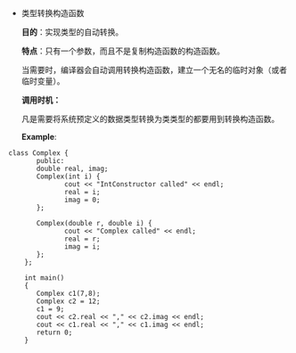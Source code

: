 * 类型转换构造函数

    **目的**：实现类型的自动转换。

    **特点**：只有一个参数，而且不是复制构造函数的构造函数。

    ​			当需要时，编译器会自动调用转换构造函数，建立一个无名的临时对象（或者临时变量）。

    **调用时机：**

    ​			凡是需要将系统预定义的数据类型转换为类类型的都要用到转换构造函数。

    **Example**:

```
class Complex {
       public:
       double real, imag;
       Complex(int i) {
              cout << "IntConstructor called" << endl;
              real = i;
              imag = 0;
       };

       Complex(double r, double i) {
              cout << "Complex called" << endl;
              real = r;
              imag = i;
       };
    };

    int main()
    {
       Complex c1(7,8);
       Complex c2 = 12;
       c1 = 9;
       cout << c2.real << "," << c2.imag << endl;
       cout << c1.real << "," << c1.imag << endl;
       return 0;
    }
```